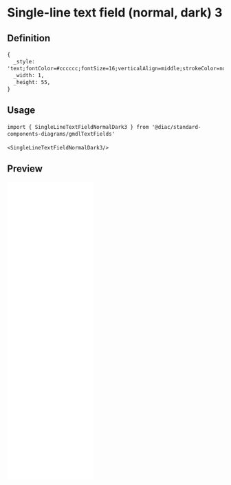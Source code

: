 # Single-line text field (normal, dark) 3

## Definition

```
{
  _style: 'text;fontColor=#cccccc;fontSize=16;verticalAlign=middle;strokeColor=none;fillColor=none;whiteSpace=wrap;html=1;',
  _width: 1,
  _height: 55,
}
```

## Usage

```
import { SingleLineTextFieldNormalDark3 } from '@diac/standard-components-diagrams/gmdlTextFields'

<SingleLineTextFieldNormalDark3/>
```

## Preview

<img src="./single-line-text-field-normal-dark-3.png" width="200"/>
